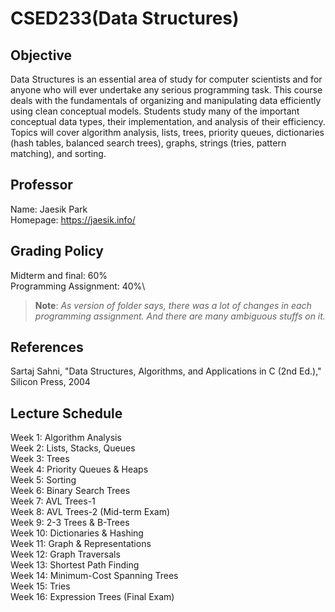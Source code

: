# CSED233(Data Structures)

## Objective
Data Structures is an essential area of study for computer scientists and for anyone who will ever undertake any serious programming task. This course deals with the fundamentals of organizing and manipulating data efficiently using clean conceptual models. Students study many of the important conceptual data types, their implementation, and analysis of their efficiency.\
Topics will cover algorithm analysis, lists, trees, priority queues, dictionaries (hash tables, balanced search trees), graphs, strings (tries, pattern matching), and sorting.

## Professor
Name: Jaesik Park\
Homepage: https://jaesik.info/

## Grading Policy
Midterm and final: 60%\
Programming Assignment: 40%\
> __Note__: _As version of folder says, there was a lot of changes in each programming assignment. And there are many ambiguous stuffs on it._

## References
Sartaj Sahni, "Data Structures, Algorithms, and Applications in C   (2nd Ed.)," Silicon Press, 2004

## Lecture Schedule
Week 1: Algorithm Analysis\
Week 2: Lists, Stacks, Queues\
Week 3: Trees\
Week 4: Priority Queues & Heaps\
Week 5: Sorting\
Week 6: Binary Search Trees\
Week 7: AVL Trees-1\
Week 8: AVL Trees-2 (Mid-term Exam)\
Week 9: 2-3 Trees & B-Trees\
Week 10: Dictionaries & Hashing\
Week 11: Graph & Representations\
Week 12: Graph Traversals\
Week 13: Shortest Path Finding\
Week 14: Minimum-Cost Spanning Trees\
Week 15: Tries\
Week 16: Expression Trees (Final Exam)